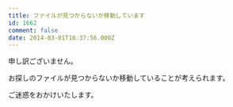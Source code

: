 ```yaml
---
title: ファイルが見つからないか移動しています
id: 1662
comment: false
date: 2014-03-01T16:37:56.000Z
---
```


申し訳ございません。

お探しのファイルが見つからないか移動していることが考えられます。

ご迷惑をおかけいたします。
